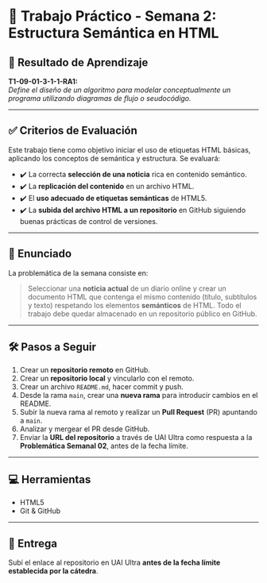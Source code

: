 # 🧠 Trabajo Práctico - Semana 2: Estructura Semántica en HTML

## 📌 Resultado de Aprendizaje

**T1-09-01-3-1-1-RA1:**  
_Define el diseño de un algoritmo para modelar conceptualmente un programa utilizando diagramas de flujo o seudocódigo._

---

## ✅ Criterios de Evaluación

Este trabajo tiene como objetivo iniciar el uso de etiquetas HTML básicas, aplicando los conceptos de semántica y estructura. Se evaluará:

- ✔️ La correcta **selección de una noticia** rica en contenido semántico.
- ✔️ La **replicación del contenido** en un archivo HTML.
- ✔️ El **uso adecuado de etiquetas semánticas** de HTML5.
- ✔️ La **subida del archivo HTML a un repositorio** en GitHub siguiendo buenas prácticas de control de versiones.

---

## 📝 Enunciado

La problemática de la semana consiste en:

> Seleccionar una **noticia actual** de un diario online y crear un documento HTML que contenga el mismo contenido (título, subtítulos y texto) respetando los elementos **semánticos** de HTML. Todo el trabajo debe quedar almacenado en un repositorio público en GitHub.

---

## 🛠️ Pasos a Seguir

1. Crear un **repositorio remoto** en GitHub.
2. Crear un **repositorio local** y vincularlo con el remoto.
3. Crear un archivo `README.md`, hacer commit y push.
4. Desde la rama `main`, crear una **nueva rama** para introducir cambios en el README.
5. Subir la nueva rama al remoto y realizar un **Pull Request** (PR) apuntando a `main`.
6. Analizar y mergear el PR desde GitHub.
7. Enviar la **URL del repositorio** a través de UAI Ultra como respuesta a la **Problemática Semanal 02**, antes de la fecha límite.

---

## 💻 Herramientas

- HTML5
- Git & GitHub

---

## 📅 Entrega

Subí el enlace al repositorio en UAI Ultra **antes de la fecha límite establecida por la cátedra**.
